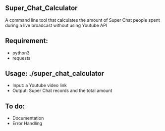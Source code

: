 ## Super_Chat_Calculator
  A command line tool that calculates the amount of Super Chat people spent during a live broadcast without using Youtube API

## Requirement:
  - python3
  - requests


## Usage:   ./super_chat_calculator
  - Input: a Youtube video link
  - Output: Super Chat records and the total amount

## To do: 
  - Documentation
  - Error Handling
